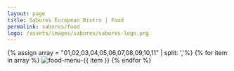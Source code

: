 ```yaml
---
layout: page
title: Sabores European Bistro | Food
permalink: sabores/food
logo: /assets/images/sabores/sabores-logo.png
---
```

{% assign array = "01,02,03,04,05,06,07,08,09,10,11" | split: ','%}
{% for item in array %}
  <img src="/assets/images/sabores/food/{{ item }}.webp" alt="food-menu-{{ item }}" class="food-menu"/>
{% endfor %}